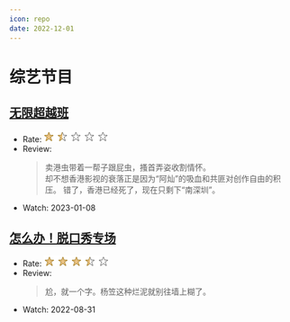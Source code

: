 ```yaml
---
icon: repo
date: 2022-12-01
---
```


# 综艺节目

## [无限超越班](https://movie.douban.com/subject/36086348/)
- Rate: ![3/10](/assets/icon/15_star.png)
- Review:
    > 卖港虫带着一帮子跟屁虫，搔首弄姿收割情怀。  
    > 却不想香港影视的衰落正是因为“阿灿”的吸血和共匪对创作自由的积压。
    > 错了，香港已经死了，现在只剩下“南深圳”。
- Watch: 2023-01-08

## [怎么办！脱口秀专场](https://movie.douban.com/subject/35890470/)
- Rate: ![5/10](/assets/icon/35_star.png)
- Review:
    > 尬，就一个字。杨笠这种烂泥就别往墙上糊了。
- Watch: 2022-08-31